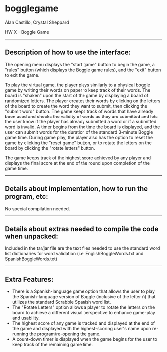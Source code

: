 # bogglegame

Alan Castillo, Crystal Sheppard

HW X - Boggle Game

-------------------------------------------
Description of how to use the interface:
-------------------------------------------

The opening menu displays the "start game" button to begin the game, a "rules" button (which displays the Boggle game rules), and the "exit" button to exit the game.

To play the virtual game, the player plays similarly to a physical boggle game by writing their words on paper to keep track of their words. The board is "shaken" upon the start of the game by displaying a board of randomized letters. The player creates their words by clicking on the letters of the board to create the word they want to submit, then clicking the "submit word" button. The game keeps track of words that have already been used and checks the validity of words as they are submitted and lets the user know if the player has already submitted a word or if a submitted word is invalid. A timer begins from the time the board is displayed, and the user can submit words for the duration of the standard 3-minute Boggle game time. During game play, the player also has the option to reset the game by clicking the "reset game" button, or to rotate the letters on the board by clicking the "rotate letters" button.

The game keeps track of the highest score achieved by any player and displays the final score at the end of the round upon completion of the game time.


-----------------------------------------------------------------------
Details about implementation, how to run the program, etc:
-----------------------------------------------------------------------

No special compilation needed.

------------------------------------------------------------------------------
Details about extras needed to compile the code when unpacked:
------------------------------------------------------------------------------

Included in the tar/jar file are the text files needed to use the standard word list dictionaries for word validation (i.e. EnglishBoggleWords.txt and SpanishBoggleWords.txt)

----------------
Extra Features:
----------------
- There is a Spanish-language game option that allows the user to play the Spanish-language version of Boggle (inclusive of the letter ñ) that utilizes the standard Scrabble Spanish word list.
- The "Rotate Letters" option allows a player to rotate the letters on the board to achieve a different visual perspective to enhance game-play and usability.
- The highest score of any game is tracked and displayed at the end of the game and displayed with the highest-scoring user's name upon re-running the program/re-opening the game.
- A count-down timer is displayed when the game begins for the user to keep track of the remaining game time.
